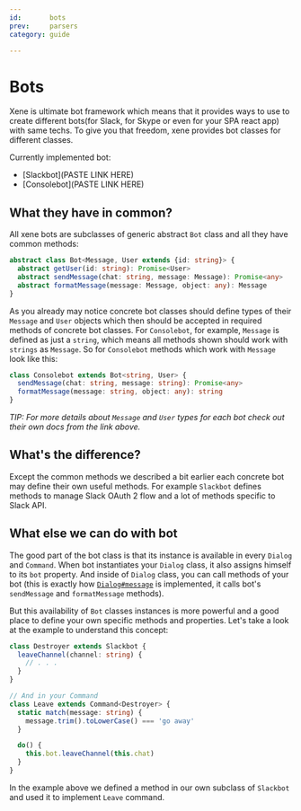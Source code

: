 ```yaml
---
id:       bots
prev:     parsers
category: guide

---
```


# Bots

Xene is ultimate bot framework which means that it provides ways to use to create different bots(for Slack, for Skype or even for your SPA react app) with same techs. To give you that freedom, xene provides bot classes for different classes.

Currently implemented bot:
- [Slackbot](PASTE LINK HERE)
- [Consolebot](PASTE LINK HERE)

## What they have in common?

All xene bots are subclasses of generic abstract `Bot` class and all they have common methods:

```ts
abstract class Bot<Message, User extends {id: string}> {
  abstract getUser(id: string): Promise<User>
  abstract sendMessage(chat: string, message: Message): Promise<any>
  abstract formatMessage(message: Message, object: any): Message
}
```

As you already may notice concrete bot classes should define types of their `Message` and `User` objects which then should be accepted in required methods of concrete bot classes. For `Consolebot`, for example, `Message` is defined as just a `string`, which means all methods shown should work with `strings` as `Message`. So for `Consolebot` methods which work with `Message` look like this:

```ts
class Consolebot extends Bot<string, User> {
  sendMessage(chat: string, message: string): Promise<any>
  formatMessage(message: string, object: any): string
}
```

_TIP: For more details about `Message` and `User` types for each bot check out their own docs from the link above._

## What's the difference?

Except the common methods we described a bit earlier each concrete bot may define their own useful methods. For example `Slackbot` defines methods to manage Slack OAuth 2 flow and a lot of methods specific to Slack API.

## What else we can do with bot

The good part of the bot class is that its instance is available in every `Dialog` and `Command`. When bot instantiates your `Dialog` class, it also assigns himself to its `bot` property. And inside of `Dialog` class, you can call methods of your bot (this is exactly how [`Dialog#message`](dialogs.md#dialogmessage) is implemented, it calls bot's `sendMessage` and `formatMessage` methods).

But this availability of `Bot` classes instances is more powerful and a good place to define your own specific methods and properties. Let's take a look at the example to understand this concept:

```ts
class Destroyer extends Slackbot {
  leaveChannel(channel: string) {
    // . . .
  }
}

// And in your Command
class Leave extends Command<Destroyer> {
  static match(message: string) {
    message.trim().toLowerCase() === 'go away'
  }

  do() {
    this.bot.leaveChannel(this.chat)
  }
}
```

In the example above we defined a method in our own subclass of `Slackbot` and used it to implement `Leave` command.
